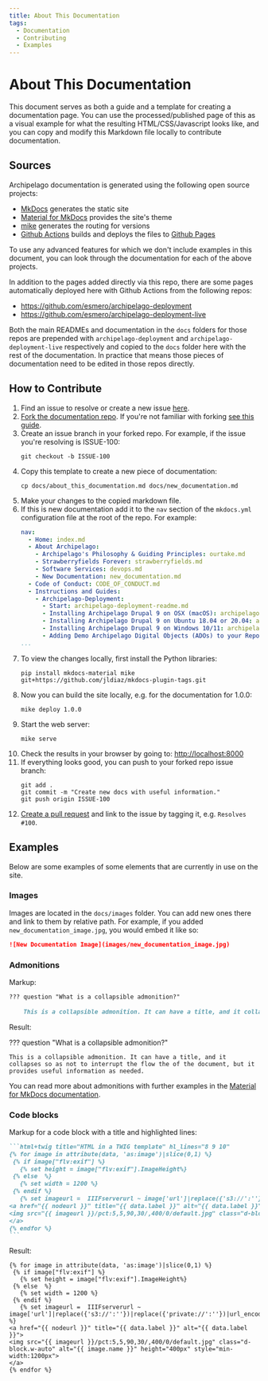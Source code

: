 ```yaml
---
title: About This Documentation
tags:
  - Documentation
  - Contributing
  - Examples
---
```


# About This Documentation

This document serves as both a guide and a template for creating a documentation page. You can use the processed/published page of this as a visual example for what the resulting HTML/CSS/Javascript looks like, and you can copy and modify this Markdown file locally to contribute documentation.

## Sources

Archipelago documentation is generated using the following open source projects:

* [MkDocs](https://www.mkdocs.org/) generates the static site
* [Material for MkDocs](https://squidfunk.github.io/mkdocs-material/) provides the site's theme
* [mike](https://github.com/jimporter/mike) generates the routing for versions
* [Github Actions](https://docs.github.com/en/actions) builds and deploys the files to [Github Pages](https://docs.github.com/en/pages)

To use any advanced features for which we don't include examples in this document, you can look through the documentation for each of the above projects.

In addition to the pages added directly via this repo, there are some pages automatically deployed here with Github Actions from the following repos:

* <https://github.com/esmero/archipelago-deployment>
* <https://github.com/esmero/archipelago-deployment-live>

Both the main READMEs and documentation in the `docs` folders for those repos are prepended with `archipelago-deployment` and `archipelago-deployment-live` respectively and copied to the `docs` folder here with the rest of the documentation. In practice that means those pieces of documentation need to be edited in those repos directly.

## How to Contribute

1. Find an issue to resolve or create a new issue [here](https://github.com/esmero/archipelago-documentation/issues).
2. [Fork the documentation repo](https://github.com/esmero/archipelago-documentation). If you're not familiar with forking [see this guide](https://docs.github.com/en/get-started/quickstart/fork-a-repo).
3. Create an issue branch in your forked repo. For example, if the issue you're resolving is ISSUE-100:
   ```shell
   git checkout -b ISSUE-100
   ```
4. Copy this template to create a new piece of documentation:
   ```shell
   cp docs/about_this_documentation.md docs/new_documentation.md
   ```
5. Make your changes to the copied markdown file.
5. If this is new documentation add it to the `nav` section of the `mkdocs.yml` configuration file at the root of the repo. For example:
   ```yaml hl_lines="7"
   nav:
     - Home: index.md
     - About Archipelago:
       - Archipelago's Philosophy & Guiding Principles: ourtake.md
       - Strawberryfields Forever: strawberryfields.md
       - Software Services: devops.md
       - New Documentation: new_documentation.md
     - Code of Conduct: CODE_OF_CONDUCT.md
     - Instructions and Guides:
       - Archipelago-Deployment:
         - Start: archipelago-deployment-readme.md
         - Installing Archipelago Drupal 9 on OSX (macOS): archipelago-deployment-osx.md
         - Installing Archipelago Drupal 9 on Ubuntu 18.04 or 20.04: archipelago-deployment-ubuntu.md
         - Installing Archipelago Drupal 9 on Windows 10/11: archipelago-deployment-windows.md
         - Adding Demo Archipelago Digital Objects (ADOs) to your Repository: archipelago-deployment-democontent.md
   ...
   ```
6. To view the changes locally, first install the Python libraries:
   ```shell
   pip install mkdocs-material mike git+https://github.com/jldiaz/mkdocs-plugin-tags.git
   ```
7. Now you can build the site locally, e.g. for the documentation for 1.0.0:
   ```shell
   mike deploy 1.0.0
   ```
8. Start the web server:
   ```shell
   mike serve
   ```
9. Check the results in your browser by going to: <http://localhost:8000>
10. If everything looks good, you can push to your forked repo issue branch:
    ```shell
    git add .
    git commit -m "Create new docs with useful information."
    git push origin ISSUE-100
    ```
11. [Create a pull request](https://docs.github.com/en/pull-requests/collaborating-with-pull-requests/proposing-changes-to-your-work-with-pull-requests/creating-a-pull-request-from-a-fork) and link to the issue by tagging it, e.g. `Resolves #100`.

## Examples

Below are some examples of some elements that are currently in use on the site.

### Images

Images are located in the `docs/images` folder. You can add new ones there and link to them by relative path. For example, if you added `new_documentation_image.jpg`, you would embed it like so:

```markdown
![New Documentation Image](images/new_documentation_image.jpg)
```

### Admonitions

Markup:

```markdown
??? question "What is a collapsible admonition?"
 
    This is a collapsible admonition. It can have a title, and it collapses so as not to interrupt the flow the of the document, but it provides useful information as needed.
```

Result:

??? question "What is a collapsible admonition?"
 
    This is a collapsible admonition. It can have a title, and it collapses so as not to interrupt the flow the of the document, but it provides useful information as needed.

You can read more about admonitions with further examples in the [Material for MkDocs documentation](https://squidfunk.github.io/mkdocs-material/reference/admonitions/).

### Code blocks

Markup for a code block with a title and highlighted lines:

````markdown
```html+twig title="HTML in a TWIG template" hl_lines="8 9 10"
{% for image in attribute(data, 'as:image')|slice(0,1) %}
 {% if image["flv:exif"] %}
   {% set height = image["flv:exif"].ImageHeight%}
 {% else  %}
   {% set width = 1200 %}
 {% endif %}
   {% set imageurl =  IIIFserverurl ~ image['url']|replace({'s3://':''})|replace({'private://':''})|url_encode %}
<a href="{{ nodeurl }}" title="{{ data.label }}" alt="{{ data.label }}">
<img src="{{ imageurl }}/pct:5,5,90,30/,400/0/default.jpg" class="d-block.w-auto" alt="{{ image.name }}" height="400px" style="min-width:1200px">
</a> 
{% endfor %}
```
````

Result:

```html+twig title="HTML in a TWIG template" hl_lines="8 9 10"
{% for image in attribute(data, 'as:image')|slice(0,1) %}
 {% if image["flv:exif"] %}
   {% set height = image["flv:exif"].ImageHeight%}
 {% else  %}
   {% set width = 1200 %}
 {% endif %}
   {% set imageurl =  IIIFserverurl ~ image['url']|replace({'s3://':''})|replace({'private://':''})|url_encode %}
<a href="{{ nodeurl }}" title="{{ data.label }}" alt="{{ data.label }}">
<img src="{{ imageurl }}/pct:5,5,90,30/,400/0/default.jpg" class="d-block.w-auto" alt="{{ image.name }}" height="400px" style="min-width:1200px">
</a> 
{% endfor %}
```

